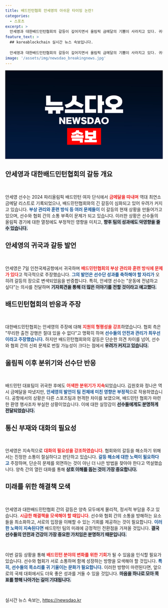 ```yaml
---
title: 배드민턴협회 안세영의 아쉬운 타이밍 논란!
categories:
  - 스포츠
excerpt: >
  안세영과 대한배드민턴협회의 갈등이 깊어지면서 올림픽 금메달의 기쁨이 사라지고 있다. 귀국 후 안세영은 협회의 문제를 지적하며 소통 부족을 강조, 선수들의 우울한 귀환이 이어졌다. 이 사태의 전개가 궁금해진다.
feature_text: >
  ## koreablockchain 실시간 뉴스 속보입니다.

  안세영과 대한배드민턴협회의 갈등이 깊어지면서 올림픽 금메달의 기쁨이 사라지고 있다. 귀국 후 안세영은 협회의 문제를 지적하며 소통 부족을 강조, 선수들의 우울한 귀환이 이어졌다. 이 사태의 전개가 궁금해진다.
image: '/assets/img/newsdao_breakingnews.jpg'
---
```


<p><img src="/assets/img/newsdao_breakingnews.jpg" alt="koreablockchain 속보" /></p>

<h2 data-ke-size="size26">안세영과 대한배드민턴협회의 갈등 개요</h2>

<p data-ke-size="size16">&nbsp;</p>

<p>안세영 선수는 2024 파리올림픽 배드민턴 여자 단식에서 <b><span style="color: #ee2323;">금메달을 따내며</span></b> 역대 최연소 금메달 리스트로 기록되었으나, 배드민턴협회와의 긴 갈등이 심화되고 있어 우려가 커지고 있습니다. <b><span style="color: #1a5490;">부상 관리와 훈련 방식 등 여러 문제들이</span></b> 이 갈등의 현재 상황을 만들어가고 있으며, 선수와 협회 간의 소통 부족이 문제가 되고 있습니다. 이러한 상황은 선수들의 올림픽 경기에 대한 열정에도 부정적인 영향을 미치고, <b><span style="background-color: #21538527;">향후 팀의 성과에도 악영향을 줄 수 있습니다.</span></b> </p>

<h2 data-ke-size="size26">안세영의 귀국과 갈등 발언</h2>

<p data-ke-size="size16">&nbsp;</p>

<p>안세영은 7일 인천국제공항에서 귀국하며 <b><span style="color: #ee2323;">배드민턴협회의 부상 관리와 훈련 방식에 문제가 있다</span></b>고 적극적으로 주장했습니다. <b><span style="color: #1a5490;">그의 발언은 선수단 성과를 축하해야 할 자리가</span></b> 오히려 갈등의 장으로 변색되었음을 반증합니다. 특히, 안세영 선수는 "운동에 전념하고 싶다"는 의사를 전달하며 <b><span style="background-color: #21538527;">기자회견을 통해 더 많은 이야기를 전할 것이라고 예고했다.</span></b> </p>

<h2 data-ke-size="size26">배드민턴협회의 반응과 주장</h2>

<p data-ke-size="size16">&nbsp;</p>

<p>대한배드민턴협회는 안세영의 주장에 대해 <b><span style="color: #ee2323;">지원의 형평성을 강조</span></b>하였습니다. 협회 측은 "무리한 출전 강행은 절대 있을 수 없다"고 명확히 하며 <b><span style="color: #1a5490;">선수들의 안전과 관리가 최우선이라고 주장했습니다.</span></b> 하지만 배드민턴협회와의 갈등은 단순한 의견 차이를 넘어, 선수와 협회 간의 신뢰 문제로 번질 가능성이 크다는 점에서 <b><span style="background-color: #21538527;">우려가 커지고 있습니다.</span></b> </p>

<h2 data-ke-size="size26">올림픽 이후 분위기와 선수단 반응</h2>

<p data-ke-size="size16">&nbsp;</p>

<p>배드민턴 대표팀이 귀국한 후에도 <b><span style="color: #ee2323;">어색한 분위기가 지속</span></b>되었습니다. 김원호와 정나은 역시 금메달을 따냈지만, <b><span style="color: #1a5490;">안세영의 발언이 팀 전체에 미친 영향은 부정적</span></b>으로 작용하였습니다. 공항에서의 상황은 다른 스포츠팀과 현격한 차이를 보였으며, 배드민턴 협회가 마련한 환영 행사조차 부실한 상황이었습니다. 이에 대한 실망감이 <b><span style="background-color: #21538527;">선수들에게도 분명하게 전달되었습니다.</span></b> </p>

<h2 data-ke-size="size26">통신 부재와 대화의 필요성</h2>

<p data-ke-size="size16">&nbsp;</p>

<p>안세영은 지속적으로 <b><span style="color: #ee2323;">대화의 필요성을 강조하였습니다</span></b>. 협회와의 갈등을 해소하기 위해서는 진정한 소통이 절실하다고 판단하고 있습니다. <b><span style="color: #1a5490;">갈등 해소에 대한 노력이 필요하다고</span></b> 주장하며, 단순히 문제를 외면하는 것이 아닌 더 나은 방법을 찾아야 한다고 역설했습니다. 양측 간의 열린 대화를 통해 <b><span style="background-color: #21538527;">상호 이해를 돕는 것이 가장 중요합니다.</span></b> </p>

<h2 data-ke-size="size26">미래를 위한 해결책 모색</h2>

<p data-ke-size="size16">&nbsp;</p>

<p>안세영과 대한배드민턴협회 간의 갈등은 양측 모두에게 물리적, 정서적 부담을 주고 있습니다. <b><span style="color: #ee2323;">시급한 해결책을 모색해야 할 때입니다</span></b>. 선수와 협회 간의 소통을 방해하는 요소들을 최소화하고, 서로의 입장을 이해할 수 있는 기회를 제공하는 것이 필요합니다. <b><span style="color: #1a5490;">이러한 노력이 지속된다면</span></b> 배드민턴 팀의 미래에 긍정적인 전환점을 가져올 것입니다. <b><span style="background-color: #21538527;">결국 선수들의 안전과 건강이 가장 중요한 가치임은 분명하기 때문입니다.</span></b> </p>

<p data-ke-size="size16">&nbsp;</p>

<p>이번 갈등 상황을 통해 <b><span style="color: #ee2323;">배드민턴 분야의 변화를 위한 기회</span></b>가 될 수 있음을 인식할 필요가 있습니다. 선수와 협회가 서로 소통하며 함께 성장하는 방향을 모색해야 할 것입니다. <b><span style="color: #1a5490;">특히, 선수들의 목소리를 귀 기울이는 문화가 필요합니다.</span></b> 이러한 방향이 마련된다면, 앞으로의 국제 대회에서도 더욱 좋은 성과를 거둘 수 있을 것입니다. <b><span style="background-color: #21538527;">마음을 하나로 모아 목표를 향해 나아가는 길이 기대됩니다.</span></b> </p>

<p data-ke-size="size16">&nbsp;</p>
실시간 뉴스 속보는, <a href="https://newsdao.kr" rel="dofollow">https://newsdao.kr</a>


